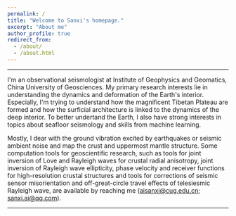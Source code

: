```yaml
---
permalink: /
title: "Welcome to Sanxi's homepage."
excerpt: "About me"
author_profile: true
redirect_from: 
  - /about/
  - /about.html
---
```


---
I'm an observational seismologist at Institute of Geophysics and Geomatics, China University of Geosciences. My primary research interests lie in understanding the dynamics and deformation of the Earth's interior. Especially, I'm trying to understand how the magnificent Tibetan Plateau are formed and how the surficial architecture is linked to the dynamics of the deep interior. To better undertand the Earth, I also have strong interests in topics about seafloor seismology and skills from machine learning. 

Mostly, I dear with the ground vibration excited by earthquakes or seismic ambient noise and map the crust and uppermost mantle structure. Some computation tools for geoscientific research, such as tools for joint inversion of Love and Rayleigh waves for crustal radial anisotropy, joint inversion of Rayleigh wave ellipticity, phase velocity and receiver functions for high-resolution crustal structures and tools for corrections of seismic sensor misorientation and off-great-circle travel effects of telesiesmic Rayleigh wave, are available by reaching me (aisanxi@cug.edu.cn; sanxi.ai@qq.com).

  
---
